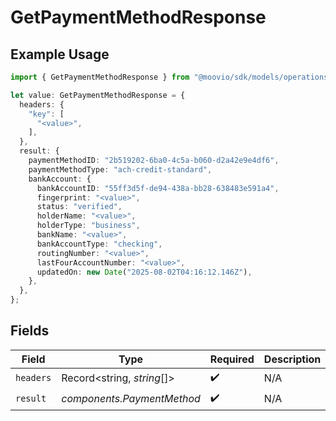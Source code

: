 # GetPaymentMethodResponse

## Example Usage

```typescript
import { GetPaymentMethodResponse } from "@moovio/sdk/models/operations";

let value: GetPaymentMethodResponse = {
  headers: {
    "key": [
      "<value>",
    ],
  },
  result: {
    paymentMethodID: "2b519202-6ba0-4c5a-b060-d2a42e9e4df6",
    paymentMethodType: "ach-credit-standard",
    bankAccount: {
      bankAccountID: "55ff3d5f-de94-438a-bb28-638483e591a4",
      fingerprint: "<value>",
      status: "verified",
      holderName: "<value>",
      holderType: "business",
      bankName: "<value>",
      bankAccountType: "checking",
      routingNumber: "<value>",
      lastFourAccountNumber: "<value>",
      updatedOn: new Date("2025-08-02T04:16:12.146Z"),
    },
  },
};
```

## Fields

| Field                      | Type                       | Required                   | Description                |
| -------------------------- | -------------------------- | -------------------------- | -------------------------- |
| `headers`                  | Record<string, *string*[]> | :heavy_check_mark:         | N/A                        |
| `result`                   | *components.PaymentMethod* | :heavy_check_mark:         | N/A                        |